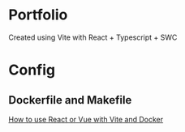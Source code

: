 # Portfolio

Created using Vite with React + Typescript + SWC

# Config

## Dockerfile and Makefile

[How to use React or Vue with Vite and Docker](https://dev.to/ysmnikhil/how-to-build-with-react-or-vue-with-vite-and-docker-1a3l)
